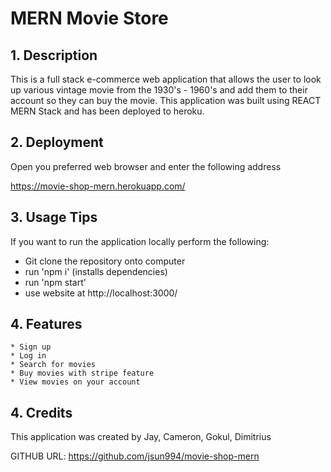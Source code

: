 # MERN Movie Store

## 1. Description
This is a full stack e-commerce web application that allows the user to look up various vintage movie from the 1930's - 1960's and add them to their account so they can buy the movie. This application was built using REACT MERN Stack and has been deployed to heroku.

## 2. Deployment
Open you preferred web browser and enter the following address

https://movie-shop-mern.herokuapp.com/

## 3. Usage Tips 
If you want to run the application locally perform the following:

* Git clone the repository onto computer
* run 'npm i' (installs dependencies)
* run 'npm start' 
* use website at http://localhost:3000/

## 4. Features
    * Sign up
    * Log in
    * Search for movies
    * Buy movies with stripe feature
    * View movies on your account

## 4. Credits 
This application was created by Jay, Cameron, Gokul, Dimitrius

GITHUB URL: https://github.com/jsun994/movie-shop-mern
